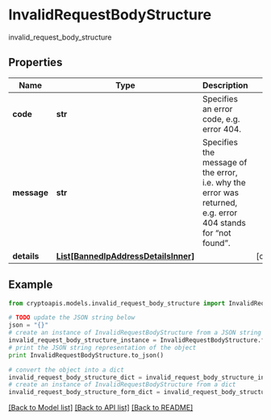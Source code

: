 # InvalidRequestBodyStructure

invalid_request_body_structure

## Properties
Name | Type | Description | Notes
------------ | ------------- | ------------- | -------------
**code** | **str** | Specifies an error code, e.g. error 404. | 
**message** | **str** | Specifies the message of the error, i.e. why the error was returned, e.g. error 404 stands for “not found”. | 
**details** | [**List[BannedIpAddressDetailsInner]**](BannedIpAddressDetailsInner.md) |  | [optional] 

## Example

```python
from cryptoapis.models.invalid_request_body_structure import InvalidRequestBodyStructure

# TODO update the JSON string below
json = "{}"
# create an instance of InvalidRequestBodyStructure from a JSON string
invalid_request_body_structure_instance = InvalidRequestBodyStructure.from_json(json)
# print the JSON string representation of the object
print InvalidRequestBodyStructure.to_json()

# convert the object into a dict
invalid_request_body_structure_dict = invalid_request_body_structure_instance.to_dict()
# create an instance of InvalidRequestBodyStructure from a dict
invalid_request_body_structure_form_dict = invalid_request_body_structure.from_dict(invalid_request_body_structure_dict)
```
[[Back to Model list]](../README.md#documentation-for-models) [[Back to API list]](../README.md#documentation-for-api-endpoints) [[Back to README]](../README.md)


